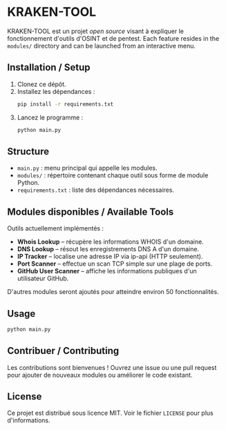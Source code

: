 # KRAKEN-TOOL

KRAKEN-TOOL est un projet *open source* visant à expliquer le fonctionnement d'outils d'OSINT et de pentest. Each feature resides in the `modules/` directory and can be launched from an interactive menu.

## Installation / Setup

1. Clonez ce dépôt.
2. Installez les dépendances :
   ```bash
   pip install -r requirements.txt
   ```
3. Lancez le programme :
   ```bash
   python main.py
   ```

## Structure

- `main.py` : menu principal qui appelle les modules.
- `modules/` : répertoire contenant chaque outil sous forme de module Python.
- `requirements.txt` : liste des dépendances nécessaires.

## Modules disponibles / Available Tools

Outils actuellement implémentés :

- **Whois Lookup** – récupère les informations WHOIS d'un domaine.
- **DNS Lookup** – résout les enregistrements DNS A d'un domaine.
- **IP Tracker** – localise une adresse IP via ip-api (HTTP seulement).
- **Port Scanner** – effectue un scan TCP simple sur une plage de ports.
- **GitHub User Scanner** – affiche les informations publiques d'un utilisateur GitHub.

D'autres modules seront ajoutés pour atteindre environ 50 fonctionnalités.

## Usage

```bash
python main.py
```



## Contribuer / Contributing

Les contributions sont bienvenues ! Ouvrez une issue ou une pull request pour
ajouter de nouveaux modules ou améliorer le code existant.

## License

Ce projet est distribué sous licence MIT. Voir le fichier `LICENSE` pour plus
d'informations.
